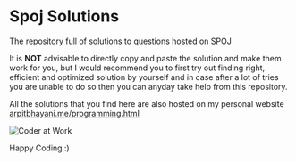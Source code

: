# Spoj Solutions
The repository full of solutions to questions hosted on [SPOJ](https://www.spoj.com)

It is **NOT** advisable to directly copy and paste the solution and make them work for you, but I would recommend you to first try out finding right, efficient and optimized solution by yourself and in case after a lot of tries you are unable to do so then you can anyday take help from this repository.

All the solutions that you find here are also hosted on my personal website [arpitbhayani.me/programming.html](http://arpitbhayani.me/programming.html)

![Coder at Work](https://cloud.githubusercontent.com/assets/4745789/21447248/0884e3b8-c8f8-11e6-8ce3-74ff6502cbca.gif)

Happy Coding :)
